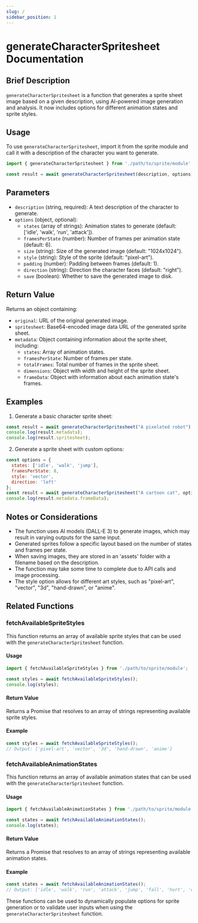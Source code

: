 ```yaml
---
slug: /
sidebar_position: 1
---
```


# generateCharacterSpritesheet Documentation

## Brief Description
`generateCharacterSpritesheet` is a function that generates a sprite sheet image based on a given description, using AI-powered image generation and analysis. It now includes options for different animation states and sprite styles.

## Usage
To use `generateCharacterSpritesheet`, import it from the sprite module and call it with a description of the character you want to generate.

```javascript
import { generateCharacterSpritesheet } from './path/to/sprite/module';

const result = await generateCharacterSpritesheet(description, options);
```

## Parameters
- `description` (string, required): A text description of the character to generate.
- `options` (object, optional):
  - `states` (array of strings): Animation states to generate (default: ['idle', 'walk', 'run', 'attack']).
  - `framesPerState` (number): Number of frames per animation state (default: 6).
  - `size` (string): Size of the generated image (default: "1024x1024").
  - `style` (string): Style of the sprite (default: "pixel-art").
  - `padding` (number): Padding between frames (default: 1).
  - `direction` (string): Direction the character faces (default: "right").
  - `save` (boolean): Whether to save the generated image to disk.

## Return Value
Returns an object containing:
- `original`: URL of the original generated image.
- `spritesheet`: Base64-encoded image data URL of the generated sprite sheet.
- `metadata`: Object containing information about the sprite sheet, including:
  - `states`: Array of animation states.
  - `framesPerState`: Number of frames per state.
  - `totalFrames`: Total number of frames in the sprite sheet.
  - `dimensions`: Object with width and height of the sprite sheet.
  - `frameData`: Object with information about each animation state's frames.

## Examples

1. Generate a basic character sprite sheet:
```javascript
const result = await generateCharacterSpritesheet("A pixelated robot");
console.log(result.metadata);
console.log(result.spritesheet);
```

2. Generate a sprite sheet with custom options:
```javascript
const options = {
  states: ['idle', 'walk', 'jump'],
  framesPerState: 8,
  style: 'vector',
  direction: 'left'
};
const result = await generateCharacterSpritesheet("A cartoon cat", options);
console.log(result.metadata.frameData);
```

## Notes or Considerations
- The function uses AI models (DALL-E 3) to generate images, which may result in varying outputs for the same input.
- Generated sprites follow a specific layout based on the number of states and frames per state.
- When saving images, they are stored in an 'assets' folder with a filename based on the description.
- The function may take some time to complete due to API calls and image processing.
- The style option allows for different art styles, such as "pixel-art", "vector", "3d", "hand-drawn", or "anime".

## Related Functions

### fetchAvailableSpriteStyles

This function returns an array of available sprite styles that can be used with the `generateCharacterSpritesheet` function.

#### Usage

```javascript
import { fetchAvailableSpriteStyles } from './path/to/sprite/module';

const styles = await fetchAvailableSpriteStyles();
console.log(styles);
```

#### Return Value
Returns a Promise that resolves to an array of strings representing available sprite styles.

#### Example
```javascript
const styles = await fetchAvailableSpriteStyles();
// Output: ['pixel-art', 'vector', '3d', 'hand-drawn', 'anime']
```

### fetchAvailableAnimationStates

This function returns an array of available animation states that can be used with the `generateCharacterSpritesheet` function.

#### Usage

```javascript
import { fetchAvailableAnimationStates } from './path/to/sprite/module';

const states = await fetchAvailableAnimationStates();
console.log(states);
```

#### Return Value
Returns a Promise that resolves to an array of strings representing available animation states.

#### Example
```javascript
const states = await fetchAvailableAnimationStates();
// Output: ['idle', 'walk', 'run', 'attack', 'jump', 'fall', 'hurt', 'die']
```

These functions can be used to dynamically populate options for sprite generation or to validate user inputs when using the `generateCharacterSpritesheet` function.
